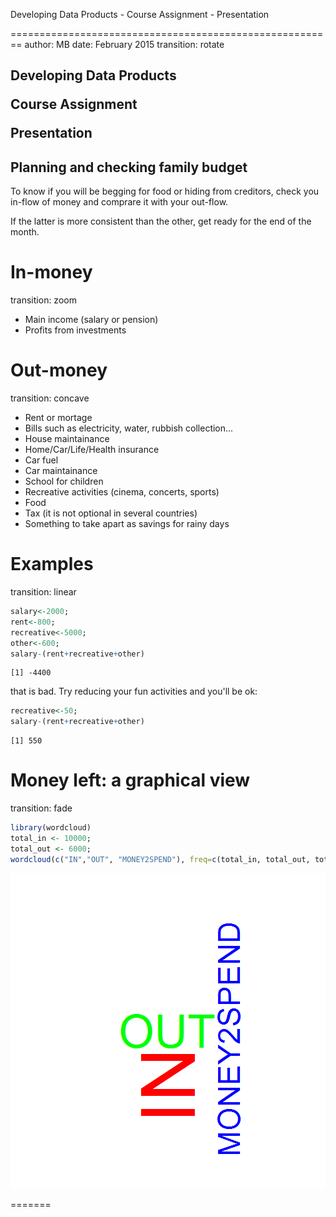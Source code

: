 Developing Data Products - Course Assignment - Presentation

========================================================
author: MB
date: February 2015
transition: rotate

<h2>Developing Data Products

Course Assignment

Presentation</h1>

<h2>Planning and checking family budget</h2>

To know if you will be begging for food or hiding from creditors,
check you in-flow of money and comprare it with your out-flow.

If the latter is more consistent than the other,
get ready for the end of the month.

In-money
========================================================
transition: zoom

- Main income (salary or pension)
- Profits from investments

Out-money
========================================================
transition: concave

- Rent or mortage
- Bills such as electricity, water, rubbish collection...
- House maintainance
- Home/Car/Life/Health insurance
- Car fuel
- Car maintainance
- School for children
- Recreative activities (cinema, concerts, sports)
- Food
- Tax (it is not optional in several countries)
- Something to take apart as savings for rainy days


Examples
========================================================
transition: linear


```r
salary<-2000;
rent<-800;
recreative<-5000;
other<-600;
salary-(rent+recreative+other)
```

```
[1] -4400
```

that is bad. Try reducing your fun activities and you'll be ok:

```r
recreative<-50;
salary-(rent+recreative+other)
```

```
[1] 550
```

Money left: a graphical view
========================================================
transition: fade


```r
library(wordcloud)
total_in <- 10000;
total_out <- 6000;
wordcloud(c("IN","OUT", "MONEY2SPEND"), freq=c(total_in, total_out, total_in-total_out), scale=c(10,0.2), colors=rainbow(3), ordered.colors=TRUE)
```

![plot of chunk unnamed-chunk-3](c10.present-figure/unnamed-chunk-3-1.png) 

=======

